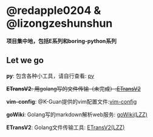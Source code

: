 # @redapple0204 & @lizongzeshunshun
**项目集中地，包括E系列和boring-python系列**

## Let we go

**py**: 包含各种小工具，请自行查看: [py](https://github.com/redapple0204/my-boring-python/tree/master/py)

~~**ETransV2**: 用golang写的文件传输（未完成）:[ETransV2](https://github.com/redapple0204/my-boring-python/tree/master/ETransV2)~~

**vim-config**: @K-Guan提供的vim配置文件:[vim-config](https://github.com/redapple0204/my-boring-python/tree/master/vim-config)

**goWiki**: Golang写的markdown解析web服务: [goWiki(LZZ)](https://github.com/lizongzeshunshun/goWiki)

**ETransV2**: Golang文件传输工具: [ETransV2(LZZ)](https://github.com/lizongzeshunshun/ETransV2)
